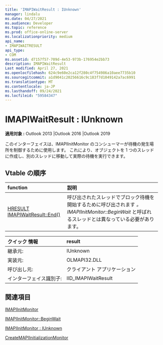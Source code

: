 ```yaml
---
title: 'IMAPIWaitResult : IUnknown'
manager: lindalu
ms.date: 04/27/2021
ms.audience: Developer
ms.topic: reference
ms.prod: office-online-server
ms.localizationpriority: medium
api_name:
- IMAPIWAITRESULT
api_type:
- COM
ms.assetid: d7157f57-709d-4e53-973b-176954e2bb73
description: IMAPIWaitResult
Last modified: April 27, 2021
ms.openlocfilehash: 624c9e60e2ca12f280c4f754986a10aee7735b10
ms.sourcegitcommit: a1d9041c20256616c9c183f7d1049142a7ac6991
ms.translationtype: MT
ms.contentlocale: ja-JP
ms.lasthandoff: 09/24/2021
ms.locfileid: "59584347"
---
```

# <a name="imapiwaitresult--iunknown"></a>IMAPIWaitResult : IUnknown
  
**適用対象 :** Outlook 2013 |Outlook 2016 |Outlook 2019

このインターフェイスは、IMAPIInitMonitor のコンシューマーが待機の発生場所を制御するために使用します。 これにより、オブジェクトを 1 つのスレッドに作成し、別のスレッドに移動して実際の待機を実行できます。

## <a name="vtable-order"></a>Vtable の順序

| function | 説明 |
|:-----|:-----|
|[HRESULT IMAPIWaitResult::End()](imapiwaitresult-end.md)|呼び出されたスレッドでブロック待機を開始するために呼び出されます *。IMAPIInitMonitor::BeginWait* と呼ばれるスレッドとは異なっている必要があります。|

| クイック 情報 | result |
|:-----|:-----|
|継承元:  <br/> |IUnknown  <br/> |
|実装元:  <br/> |  OLMAPI32.DLL<br/> |
|呼び出し元:  <br/> |クライアント アプリケーション  <br/> |
|インターフェイス識別子:  <br/> |IID_IMAPIWaitResult  <br/> |

## <a name="see-also"></a>関連項目

[IMAPIInitMonitor](imapiinitmonitoriunknown.md)

[IMAPIInitMonitor::BeginWait](imapiinitmonitor-beginwait.md)

[IMAPIInitMonitor : IUnknown](imapiinitmonitoriunknown.md)

[CreateMAPIInitializationMonitor](createmapiinitializationmonitor.md)
